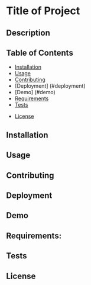 # Title of Project
## Description
## Table of Contents

  * [Installation](#installation)
  * [Usage](#usage)
  * [Contributing](#contributing)
  * [Deployment] (#deployment)
  * [Demo]         (#demo)
  * [Requirements](#requirements)
  * [Tests](#tests) 
  <!-- * [Questions](#questions) -->
  * [License](#license)

## Installation
## Usage
## Contributing 
## Deployment
## Demo
## Requirements:
## Tests
## License
